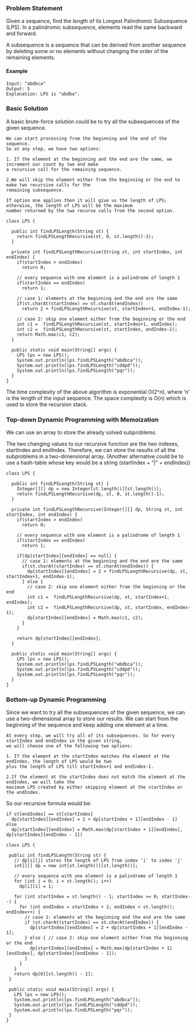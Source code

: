 ### Problem Statement
Given a sequence, find the length of its Longest Palindromic Subsequence (LPS). In a palindromic subsequence, elements 
read the same backward and forward.

A subsequence is a sequence that can be derived from another sequence by deleting some or no elements without changing
the order of the remaining elements.

#### Example
```
Input: "abdbca"
Output: 5
Explanation: LPS is "abdba".
```

### Basic Solution
A basic brute-force solution could be to try all the subsequences of the given sequence. 

```
We can start processing from the beginning and the end of the sequence. 
So at any step, we have two options:

1. If the element at the beginning and the end are the same, we increment our count by two and make 
a recursive call for the remaining sequence.

2.We will skip the element either from the beginning or the end to make two recursive calls for the 
remaining subsequence.

If option one applies then it will give us the length of LPS; otherwise, the length of LPS will be the maximum
number returned by the two recurse calls from the second option.
```

```
class LPS {

  public int findLPSLength(String st) {
    return findLPSLengthRecursive(st, 0, st.length()-1);
  }

  private int findLPSLengthRecursive(String st, int startIndex, int endIndex) {
    if(startIndex > endIndex)
      return 0;

    // every sequence with one element is a palindrome of length 1
    if(startIndex == endIndex)
      return 1;

    // case 1: elements at the beginning and the end are the same
    if(st.charAt(startIndex) == st.charAt(endIndex))
      return 2 + findLPSLengthRecursive(st, startIndex+1, endIndex-1);

    // case 2: skip one element either from the beginning or the end
    int c1 =  findLPSLengthRecursive(st, startIndex+1, endIndex);
    int c2 =  findLPSLengthRecursive(st, startIndex, endIndex-1);
    return Math.max(c1, c2);
  }

  public static void main(String[] args) {
    LPS lps = new LPS();
    System.out.println(lps.findLPSLength("abdbca"));
    System.out.println(lps.findLPSLength("cddpd"));
    System.out.println(lps.findLPSLength("pqr"));
  }
}
```

The time complexity of the above algorithm is exponential O(2^n), where ‘n’ is the length of the input sequence. 
The space complexity is O(n) which is used to store the recursion stack.

### Top-down Dynamic Programming with Memoization
We can use an array to store the already solved subproblems.

The two changing values to our recursive function are the two indexes, startIndex and endIndex. Therefore, we can store 
the results of all the subproblems in a two-dimensional array. (Another alternative could be to use a hash-table whose 
key would be a string (startIndex + “|” + endIndex))


```
class LPS {

  public int findLPSLength(String st) {
    Integer[][] dp = new Integer[st.length()][st.length()];
    return findLPSLengthRecursive(dp, st, 0, st.length()-1);
  }

  private int findLPSLengthRecursive(Integer[][] dp, String st, int startIndex, int endIndex) {
    if(startIndex > endIndex)
      return 0;

    // every sequence with one element is a palindrome of length 1
    if(startIndex == endIndex)
      return 1;

    if(dp[startIndex][endIndex] == null) {
      // case 1: elements at the beginning and the end are the same
      if(st.charAt(startIndex) == st.charAt(endIndex)) {
        dp[startIndex][endIndex] = 2 + findLPSLengthRecursive(dp, st, startIndex+1, endIndex-1);
      } else {
        // case 2: skip one element either from the beginning or the end
        int c1 =  findLPSLengthRecursive(dp, st, startIndex+1, endIndex);
        int c2 =  findLPSLengthRecursive(dp, st, startIndex, endIndex-1);
        dp[startIndex][endIndex] = Math.max(c1, c2);
      }
    }

    return dp[startIndex][endIndex];
  }

  public static void main(String[] args) {
    LPS lps = new LPS();
    System.out.println(lps.findLPSLength("abdbca"));
    System.out.println(lps.findLPSLength("cddpd"));
    System.out.println(lps.findLPSLength("pqr"));
  }
}
```

### Bottom-up Dynamic Programming
Since we want to try all the subsequences of the given sequence, we can use a two-dimensional array to store our results. 
We can start from the beginning of the sequence and keep adding one element at a time. 

```
At every step, we will try all of its subsequences. So for every startIndex and endIndex in the given string, 
we will choose one of the following two options:

1. If the element at the startIndex matches the element at the endIndex, the length of LPS would be two 
plus the length of LPS till startIndex+1 and endIndex-1.

2.If the element at the startIndex does not match the element at the endIndex, we will take the
maximum LPS created by either skipping element at the startIndex or the endIndex.
```


So our recursive formula would be:
```
if st[endIndex] == st[startIndex] 
  dp[startIndex][endIndex] = 2 + dp[startIndex + 1][endIndex - 1]
else 
  dp[startIndex][endIndex] = Math.max(dp[startIndex + 1][endIndex], dp[startIndex][endIndex - 1])
 ```
 
 ```
 class LPS {

  public int findLPSLength(String st) {
    // dp[i][j] stores the length of LPS from index 'i' to index 'j'
    int[][] dp = new int[st.length()][st.length()];

    // every sequence with one element is a palindrome of length 1
    for (int i = 0; i < st.length(); i++)
      dp[i][i] = 1;

    for (int startIndex = st.length() - 1; startIndex >= 0; startIndex--) {
      for (int endIndex = startIndex + 1; endIndex < st.length(); endIndex++) {
        // case 1: elements at the beginning and the end are the same
        if (st.charAt(startIndex) == st.charAt(endIndex)) {
          dp[startIndex][endIndex] = 2 + dp[startIndex + 1][endIndex - 1];
        } else { // case 2: skip one element either from the beginning or the end
          dp[startIndex][endIndex] = Math.max(dp[startIndex + 1][endIndex], dp[startIndex][endIndex - 1]);
        }
      }
    }
    return dp[0][st.length() - 1];
  }

  public static void main(String[] args) {
    LPS lps = new LPS();
    System.out.println(lps.findLPSLength("abdbca"));
    System.out.println(lps.findLPSLength("cddpd"));
    System.out.println(lps.findLPSLength("pqr"));
  }
}
```
